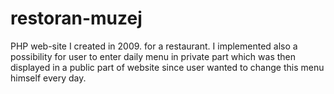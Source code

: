 # restoran-muzej
PHP web-site I created in 2009. for a restaurant. I implemented also a possibility for user to enter daily menu in private part which was then displayed in a public part of website since user wanted to change this menu himself every day.
